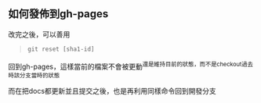 ## 如何發佈到gh-pages

改完之後，可以善用

> `git reset [sha1-id]`

回到gh-pages，這樣當前的檔案不會被更動<sup>還是維持目前的狀態，而不是checkout過去時該分支當時的狀態</sup>

而在把docs都更新並且提交之後，也是再利用同樣命令回到開發分支
